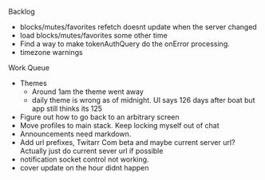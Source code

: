 Backlog
* blocks/mutes/favorites refetch doesnt update when the server changed
* load blocks/mutes/favorites some other time
* Find a way to make tokenAuthQuery do the onError processing.
* timezone warnings

Work Queue
* Themes
  * Around 1am the theme went away
  * daily theme is wrong as of midnight. UI says 126 days after boat but app still thinks its 125
* Figure out how to go back to an arbitrary screen
* Move profiles to main stack. Keep locking myself out of chat
* Announcements need markdown.
* Add url prefixes, Twitarr Com beta and maybe current server url? Actually just do current sever url if possible
* notification socket control not working.
* cover update on the hour didnt happen
